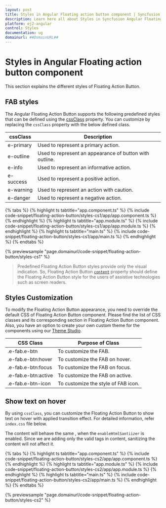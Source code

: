 ```yaml
---
layout: post
title: Styles in Angular Floating action button component | Syncfusion
description: Learn here all about Styles in Syncfusion Angular Floating action button component of Syncfusion Essential JS 2 and more.
platform: ej2-angular
control: Styles 
documentation: ug
domainurl: ##DomainURL##
---
```


# Styles in Angular Floating action button component

This section explains the different styles of Floating Action Button.

## FAB styles

The Angular Floating Action Button supports the following predefined styles that can be defined using the [cssClass](https://ej2.syncfusion.com/angular/documentation/api/floating-action-button/fab/#cssclass) property. You can customize by replacing the `cssClass` property with the below defined class.

| cssClass | Description |
| -------- | -------- |
| e-primary | Used to represent a primary action. |
| e-outline |  Used to represent an appearance of button with outline. |
| e-info |  Used to represent an informative action. |
| e-success | Used to represent a positive action. |
| e-warning | Used to represent an action with caution. |
| e-danger | Used to represent a negative action. |

{% tabs %}
{% highlight ts tabtitle="app.component.ts" %}
{% include code-snippet/floating-action-button/styles-cs1/app/app.component.ts %}
{% endhighlight %}
{% highlight ts tabtitle="app.module.ts" %}
{% include code-snippet/floating-action-button/styles-cs1/app/app.module.ts %}
{% endhighlight %}
{% highlight ts tabtitle="main.ts" %}
{% include code-snippet/floating-action-button/styles-cs1/app/main.ts %}
{% endhighlight %}
{% endtabs %}
  
{% previewsample "page.domainurl/code-snippet/floating-action-button/styles-cs1" %}

> Predefined Floating Action Button styles provide only the visual indication. So, Floating Action Button [`content`](https://ej2.syncfusion.com/angular/documentation/api/floating-action-button/fab/#content) property should define the Floating Action Button style for the users of assistive technologies such as screen readers.

## Styles Customization

To modify the Floating Action Button appearance, you need to override the default CSS of Floating Action Button component. Please find the list of CSS classes and its corresponding section in Floating Action Button component. Also, you have an option to create your own custom theme for the components using our [Theme Studio](https://ej2.syncfusion.com/themestudio/?theme=fluent).

| CSS Class | Purpose of Class |
|-----|----- |
|.e-fab.e-btn|To customize the FAB.|
|.e-fab.e-btn:hover|To customize the FAB on hover.|
|.e-fab.e-btn:focus|To customize the FAB on focus.|
|.e-fab.e-btn:active|To customize the FAB on active.|
|.e-fab.e-btn-icon|To customize the style of FAB icon.|

## Show text on hover

By using `cssClass`, you can customize the Floating Action Button to show text on hover with applied transition effect. For detailed information, refer `index.css` file below.

The content will behave the same , when the `enableHtmlSantiizer` is enabled. Since we are adding only the valid tags in content, sanitizing the content will not affect it.

{% tabs %}
{% highlight ts tabtitle="app.component.ts" %}
{% include code-snippet/floating-action-button/styles-cs2/app/app.component.ts %}
{% endhighlight %}
{% highlight ts tabtitle="app.module.ts" %}
{% include code-snippet/floating-action-button/styles-cs2/app/app.module.ts %}
{% endhighlight %}
{% highlight ts tabtitle="main.ts" %}
{% include code-snippet/floating-action-button/styles-cs2/app/main.ts %}
{% endhighlight %}
{% endtabs %}
  
{% previewsample "page.domainurl/code-snippet/floating-action-button/styles-cs2" %}
